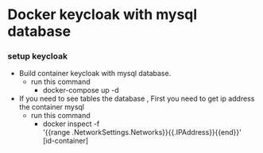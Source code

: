 # Docker keycloak with mysql database

### setup keycloak
* Build container keycloak with mysql database.
  * run this command
    * docker-compose up -d
* If you need to see tables the database , First you need to get ip address the container mysql
  * run this command 
    * docker inspect -f \
      '{{range .NetworkSettings.Networks}}{{.IPAddress}}{{end}}' \
      [id-container]